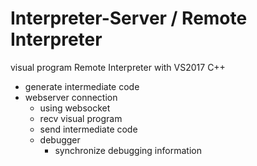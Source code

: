# Interpreter-Server / Remote Interpreter

visual program Remote Interpreter with VS2017 C++
- generate intermediate code
- webserver connection
	- using websocket
	- recv visual program
	- send intermediate code
	- debugger
		- synchronize debugging information
